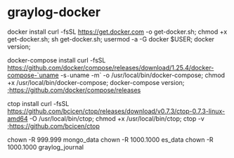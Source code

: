 # graylog-docker

docker install
curl -fsSL https://get.docker.com -o get-docker.sh;
chmod +x  get-docker.sh;
sh get-docker.sh;
usermod -a -G docker $USER;
docker version;

docker-compose install
curl -fsSL https://github.com/docker/compose/releases/download/1.25.4/docker-compose-`uname -s`-`uname -m` -o /usr/local/bin/docker-compose;
chmod +x /usr/local/bin/docker-compose;
docker-compose version;
;https://github.com/docker/compose/releases

ctop install
curl -fsSL https://github.com/bcicen/ctop/releases/download/v0.7.3/ctop-0.7.3-linux-amd64 -O /usr/local/bin/ctop;
chmod +x /usr/local/bin/ctop;
ctop -v
;https://github.com/bcicen/ctop

chown -R 999.999 mongo_data
chown -R 1000.1000 es_data
chown -R 1000.1000 graylog_journal
